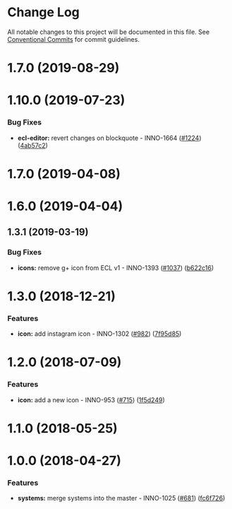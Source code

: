 # Change Log

All notable changes to this project will be documented in this file.
See [Conventional Commits](https://conventionalcommits.org) for commit guidelines.

<a name="1.7.0"></a>
# 1.7.0 (2019-08-29)



<a name="1.10.0"></a>
# 1.10.0 (2019-07-23)


### Bug Fixes

* **ecl-editor:** revert changes on blockquote - INNO-1664 ([#1224](https://github.com/ec-europa/europa-component-library/issues/1224)) ([4ab57c2](https://github.com/ec-europa/europa-component-library/commit/4ab57c2))



<a name="1.7.0"></a>
# 1.7.0 (2019-04-08)



<a name="1.6.0"></a>
# 1.6.0 (2019-04-04)



<a name="1.3.1"></a>
## 1.3.1 (2019-03-19)


### Bug Fixes

* **icons:** remove g+ icon from ECL v1 - INNO-1393 ([#1037](https://github.com/ec-europa/europa-component-library/issues/1037)) ([b622c16](https://github.com/ec-europa/europa-component-library/commit/b622c16))



<a name="1.3.0"></a>
# 1.3.0 (2018-12-21)


### Features

* **icon:** add instagram icon - INNO-1302 ([#982](https://github.com/ec-europa/europa-component-library/issues/982)) ([7f95d85](https://github.com/ec-europa/europa-component-library/commit/7f95d85))



<a name="1.2.0"></a>
# 1.2.0 (2018-07-09)


### Features

* **icon:** add a new icon - INNO-953 ([#715](https://github.com/ec-europa/europa-component-library/issues/715)) ([1f5d249](https://github.com/ec-europa/europa-component-library/commit/1f5d249))



<a name="1.1.0"></a>
# 1.1.0 (2018-05-25)



<a name="1.0.0"></a>
# 1.0.0 (2018-04-27)


### Features

* **systems:** merge systems into the master - INNO-1025 ([#681](https://github.com/ec-europa/europa-component-library/issues/681)) ([fc6f726](https://github.com/ec-europa/europa-component-library/commit/fc6f726))
